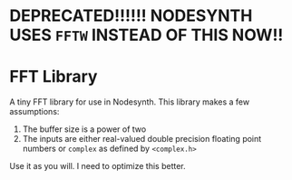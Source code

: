 # DEPRECATED!!!!!! NODESYNTH USES `FFTW` INSTEAD OF THIS NOW!!

# FFT Library

A tiny FFT library for use in Nodesynth. This library makes a few assumptions:

1. The buffer size is a power of two
2. The inputs are either real-valued double precision floating point numbers or `complex` as defined by `<complex.h>`

Use it as you will. I need to optimize this better.
